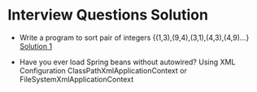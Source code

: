 
# Interview Questions Solution 

* Write a program to sort pair of integers {(1,3),(9,4),(3,1),(4,3),(4,9)…} [Solution 1](/src/main/java/com/problems/SortPairs.java)


* Have you ever load Spring beans without autowired? Using XML Configuration ClassPathXmlApplicationContext or FileSystemXmlApplicationContext
